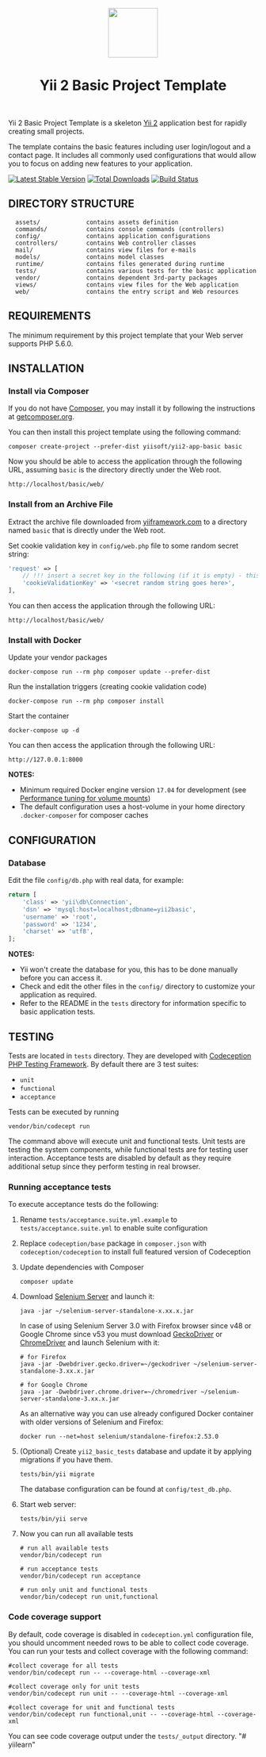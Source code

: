 <p align="center">
    <a href="https://github.com/yiisoft" target="_blank">
        <img src="https://avatars0.githubusercontent.com/u/993323" height="100px">
    </a>
    <h1 align="center">Yii 2 Basic Project Template</h1>
    <br>
</p>

Yii 2 Basic Project Template is a skeleton [Yii 2](http://www.yiiframework.com/) application best for
rapidly creating small projects.

The template contains the basic features including user login/logout and a contact page.
It includes all commonly used configurations that would allow you to focus on adding new
features to your application.

[![Latest Stable Version](https://img.shields.io/packagist/v/yiisoft/yii2-app-basic.svg)](https://packagist.org/packages/yiisoft/yii2-app-basic)
[![Total Downloads](https://img.shields.io/packagist/dt/yiisoft/yii2-app-basic.svg)](https://packagist.org/packages/yiisoft/yii2-app-basic)
[![Build Status](https://travis-ci.com/yiisoft/yii2-app-basic.svg?branch=master)](https://travis-ci.com/yiisoft/yii2-app-basic)

DIRECTORY STRUCTURE
-------------------

      assets/             contains assets definition
      commands/           contains console commands (controllers)
      config/             contains application configurations
      controllers/        contains Web controller classes
      mail/               contains view files for e-mails
      models/             contains model classes
      runtime/            contains files generated during runtime
      tests/              contains various tests for the basic application
      vendor/             contains dependent 3rd-party packages
      views/              contains view files for the Web application
      web/                contains the entry script and Web resources



REQUIREMENTS
------------

The minimum requirement by this project template that your Web server supports PHP 5.6.0.


INSTALLATION
------------

### Install via Composer

If you do not have [Composer](http://getcomposer.org/), you may install it by following the instructions
at [getcomposer.org](http://getcomposer.org/doc/00-intro.md#installation-nix).

You can then install this project template using the following command:

~~~
composer create-project --prefer-dist yiisoft/yii2-app-basic basic
~~~

Now you should be able to access the application through the following URL, assuming `basic` is the directory
directly under the Web root.

~~~
http://localhost/basic/web/
~~~

### Install from an Archive File

Extract the archive file downloaded from [yiiframework.com](http://www.yiiframework.com/download/) to
a directory named `basic` that is directly under the Web root.

Set cookie validation key in `config/web.php` file to some random secret string:

```php
'request' => [
    // !!! insert a secret key in the following (if it is empty) - this is required by cookie validation
    'cookieValidationKey' => '<secret random string goes here>',
],
```

You can then access the application through the following URL:

~~~
http://localhost/basic/web/
~~~


### Install with Docker

Update your vendor packages

    docker-compose run --rm php composer update --prefer-dist
    
Run the installation triggers (creating cookie validation code)

    docker-compose run --rm php composer install    
    
Start the container

    docker-compose up -d
    
You can then access the application through the following URL:

    http://127.0.0.1:8000

**NOTES:** 
- Minimum required Docker engine version `17.04` for development (see [Performance tuning for volume mounts](https://docs.docker.com/docker-for-mac/osxfs-caching/))
- The default configuration uses a host-volume in your home directory `.docker-composer` for composer caches


CONFIGURATION
-------------

### Database

Edit the file `config/db.php` with real data, for example:

```php
return [
    'class' => 'yii\db\Connection',
    'dsn' => 'mysql:host=localhost;dbname=yii2basic',
    'username' => 'root',
    'password' => '1234',
    'charset' => 'utf8',
];
```

**NOTES:**
- Yii won't create the database for you, this has to be done manually before you can access it.
- Check and edit the other files in the `config/` directory to customize your application as required.
- Refer to the README in the `tests` directory for information specific to basic application tests.


TESTING
-------

Tests are located in `tests` directory. They are developed with [Codeception PHP Testing Framework](http://codeception.com/).
By default there are 3 test suites:

- `unit`
- `functional`
- `acceptance`

Tests can be executed by running

```
vendor/bin/codecept run
```

The command above will execute unit and functional tests. Unit tests are testing the system components, while functional
tests are for testing user interaction. Acceptance tests are disabled by default as they require additional setup since
they perform testing in real browser. 


### Running  acceptance tests

To execute acceptance tests do the following:  

1. Rename `tests/acceptance.suite.yml.example` to `tests/acceptance.suite.yml` to enable suite configuration

2. Replace `codeception/base` package in `composer.json` with `codeception/codeception` to install full featured
   version of Codeception

3. Update dependencies with Composer 

    ```
    composer update  
    ```

4. Download [Selenium Server](http://www.seleniumhq.org/download/) and launch it:

    ```
    java -jar ~/selenium-server-standalone-x.xx.x.jar
    ```

    In case of using Selenium Server 3.0 with Firefox browser since v48 or Google Chrome since v53 you must download [GeckoDriver](https://github.com/mozilla/geckodriver/releases) or [ChromeDriver](https://sites.google.com/a/chromium.org/chromedriver/downloads) and launch Selenium with it:

    ```
    # for Firefox
    java -jar -Dwebdriver.gecko.driver=~/geckodriver ~/selenium-server-standalone-3.xx.x.jar
    
    # for Google Chrome
    java -jar -Dwebdriver.chrome.driver=~/chromedriver ~/selenium-server-standalone-3.xx.x.jar
    ``` 
    
    As an alternative way you can use already configured Docker container with older versions of Selenium and Firefox:
    
    ```
    docker run --net=host selenium/standalone-firefox:2.53.0
    ```

5. (Optional) Create `yii2_basic_tests` database and update it by applying migrations if you have them.

   ```
   tests/bin/yii migrate
   ```

   The database configuration can be found at `config/test_db.php`.


6. Start web server:

    ```
    tests/bin/yii serve
    ```

7. Now you can run all available tests

   ```
   # run all available tests
   vendor/bin/codecept run

   # run acceptance tests
   vendor/bin/codecept run acceptance

   # run only unit and functional tests
   vendor/bin/codecept run unit,functional
   ```

### Code coverage support

By default, code coverage is disabled in `codeception.yml` configuration file, you should uncomment needed rows to be able
to collect code coverage. You can run your tests and collect coverage with the following command:

```
#collect coverage for all tests
vendor/bin/codecept run -- --coverage-html --coverage-xml

#collect coverage only for unit tests
vendor/bin/codecept run unit -- --coverage-html --coverage-xml

#collect coverage for unit and functional tests
vendor/bin/codecept run functional,unit -- --coverage-html --coverage-xml
```

You can see code coverage output under the `tests/_output` directory.
"# yiilearn" 
